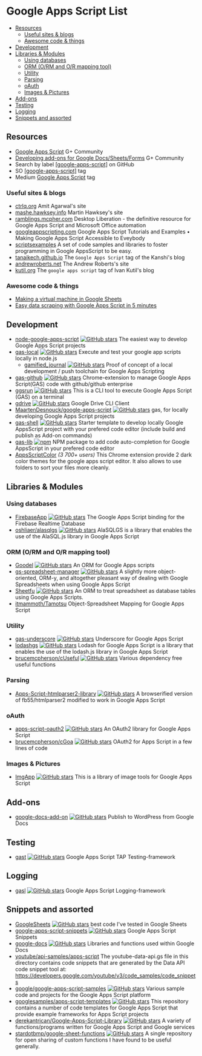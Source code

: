 # Google Apps Script List
<!-- TOC depthFrom:2 -->

- [Resources](#resources)
  - [Useful sites & blogs](#useful-sites--blogs)
  - [Awesome code & things](#awesome-code--things)
- [Development](#development)
- [Libraries & Modules](#libraries--modules)
  - [Using databases](#using-databases)
  - [ORM (O/RM and O/R mapping tool)](#orm-orm-and-or-mapping-tool)
  - [Utility](#utility)
  - [Parsing](#parsing)
  - [oAuth](#oauth)
  - [Images & Pictures](#images--pictures)
- [Add-ons](#add-ons)
- [Testing](#testing)
- [Logging](#logging)
- [Snippets and assorted](#snippets-and-assorted)

<!-- /TOC -->
## Resources
* [Google Apps Script](https://plus.google.com/communities/102471985047225101769) G+ Community
* [Developing add-ons for Google Docs/Sheets/Forms](https://plus.google.com/u/0/communities/117193953428311185494) G+ Community
* Search by label  [[google-apps-script]](https://github.com/search?q=topic%3Agoogle-apps-script) on GitHub
* SO [[google-apps-script]](http://stackoverflow.com/questions/tagged/google-apps-script) tag
* Medium [Google Apps Script](https://medium.com/tag/google-apps-script) tag

### Useful sites & blogs
* [ctrlq.org](https://ctrlq.org/dev/google-apps-script) Amit Agarwal's site
* [mashe.hawksey.info](https://mashe.hawksey.info/category/google/google-apps-script) Martin Hawksey's site
* [ramblings.mcpher.com](http://ramblings.mcpher.com/) Desktop Liberation - the definitive resource for Google Apps Script and Microsoft Office automation
* [googleappscripting.com](http://googleappscripting.com) Google Apps Script Tutorials and Examples • Making Google Apps Script Accessible to Eveybody
* [scriptsexamples](https://sites.google.com/site/scriptsexamples/custom-methods) A set of code samples and libraries to foster programming in Google AppsScript to be easy.
* [tanaikech.github.io](https://tanaikech.github.io/tags/google-apps-script/) The `Google Apps Script` tag of the Kanshi's blog
* [andrewroberts.net](http://www.andrewroberts.net) The Andrew Roberts's site
* [kutil.org](http://www.kutil.org/search/label/google%20apps%20script) The `google apps script` tag of Ivan Kutil's blog

### Awesome code & things
* [Making a virtual machine in Google Sheets](http://briansteffens.com/2017/07/03/google-sheets-virtual-machine.html)
* [Easy data scraping with Google Apps Script in 5 minutes](http://www.kutil.org/2016/01/easy-data-scrapping-with-google-apps.html)

## Development
* [node-google-apps-script](https://github.com/danthareja/node-google-apps-script) [![GitHub stars](https://img.shields.io/github/stars/danthareja/node-google-apps-script.svg?style=social&label=Star)](https://github.com/danthareja/node-google-apps-script) The easiest way to develop Google Apps Script projects
* [gas-local](https://github.com/mzagorny/gas-local) [![GitHub stars](https://img.shields.io/github/stars/mzagorny/gas-local.svg?style=social&label=Star)](https://github.com/mzagorny/gas-local) Execute and test your google app scripts locally in node.js
  * [gamified_journal](https://github.com/brainysmurf/gamified_journal) [![GitHub stars](https://img.shields.io/github/stars/brainysmurf/gamified_journal.svg?style=social&label=Star)](https://github.com/brainysmurf/gamified_journal) Proof of concept of a local development / push toolchain for Google Apps Scripting
* [gas-github](https://github.com/leonhartX/gas-github) [![GitHub stars](https://img.shields.io/github/stars/leonhartX/gas-github.svg?style=social&label=Star)](https://github.com/leonhartX/gas-github) Chrome-extension to manage Google Apps Script(GAS) code with github/github enterprise
* [ggsrun](https://github.com/tanaikech/ggsrun) [![GitHub stars](https://img.shields.io/github/stars/tanaikech/ggsrun.svg?style=social&label=Star)](https://github.com/tanaikech/ggsrun) This is a CLI tool to execute Google Apps Script (GAS) on a terminal
* [gdrive](https://github.com/prasmussen/gdrive) [![GitHub stars](https://img.shields.io/github/stars/prasmussen/gdrive.svg?style=social&label=Star)](https://github.com/prasmussen/gdrive) Google Drive CLI Client
* [MaartenDesnouck/google-apps-script](https://github.com/MaartenDesnouck/google-apps-script) [![GitHub stars](https://img.shields.io/github/stars/MaartenDesnouck/google-apps-script.svg?style=social&label=★)](https://github.com/MaartenDesnouck/google-apps-script) gas, for locally developing Google Apps Script projects
* [gas-shell](https://github.com/JeanRemiDelteil/gas-shell) [![GitHub stars](https://img.shields.io/github/stars/JeanRemiDelteil/gas-shell.svg?style=social&label=★)](https://github.com/JeanRemiDelteil/gas-shell) Starter template to develop locally Google AppsScript project with your prefered code editor (include build and publish as Add-on commands)
* [gas-lib](https://www.npmjs.com/package/gas-lib) [![npm](https://img.shields.io/npm/dt/gas-lib.svg)](https://www.npmjs.com/package/gas-lib) NPM package to add code auto-completion for Google AppsScript in your prefered code editor
* [AppsScriptColor](https://chrome.google.com/webstore/detail/appsscript-color/ciggahcpieccaejjdpkllokejakhkome) *(3 700+ users)* This Chrome extension provide 2 dark color themes for the google apps script editor. It also allows to use folders to sort your files more cleanly.

## Libraries & Modules

### Using databases
* [FirebaseApp](https://github.com/RomainVialard/FirebaseApp) [![GitHub stars](https://img.shields.io/github/stars/RomainVialard/FirebaseApp.svg?style=social&label=Star)](https://github.com/RomainVialard/FirebaseApp) The Google Apps Script binding for the Firebase Realtime Database
* [oshliaer/alasqlgs](https://github.com/oshliaer/alasqlgs) [![GitHub stars](https://img.shields.io/github/stars/oshliaer/alasqlgs.svg?style=social&label=Star)](https://github.com/oshliaer/alasqlgs) AlaSQLGS is a library that enables the use of the AlaSQL.js library in Google Apps Script

### ORM (O/RM and O/R mapping tool)
* [Goodel](https://github.com/7imon7ays/Goodel) [![GitHub stars](https://img.shields.io/github/stars/7imon7ays/Goodel.svg?style=social&label=Star)](https://github.com/7imon7ays/Goodel) An ORM for Google Apps scripts
* [gs-spreadsheet-manager](https://github.com/jsoma/gs-spreadsheet-manager) [![GitHub stars](https://img.shields.io/github/stars/jsoma/gs-spreadsheet-manager.svg?style=social&label=Star)](https://github.com/jsoma/gs-spreadsheet-manager) A slightly more object-oriented, ORM-y, and altogether pleasant way of dealing with Google Spreadsheets when using Google Apps Script
* [Sheetfu](https://github.com/socialpoint-labs/sheetfu) [![GitHub stars](https://img.shields.io/github/stars/socialpoint-labs/sheetfu.svg?style=social&label=Star)](https://github.com/socialpoint-labs/sheetfu) An ORM to treat spreadsheet as database tables using Google Apps Scripts. 
* [itmammoth/Tamotsu](https://github.com/itmammoth/Tamotsu) Object-Spreadsheet Mapping for Google Apps Script

### Utility
* [gas-underscore](https://github.com/simula-innovation/gas-underscore) [![GitHub stars](https://img.shields.io/github/stars/simula-innovation/gas-underscore.svg?style=social&label=Star)](https://github.com/simula-innovation/gas-underscore) Underscore for Google Apps Script
* [lodashgs](https://github.com/oshliaer/lodashgs) [![GitHub stars](https://img.shields.io/github/stars/oshliaer/lodashgs.svg?style=social&label=Star)](https://github.com/oshliaer/lodashgs) Lodash for Google Apps Script is a library that enables the use of the lodash.js library in Google Apps Script
* [brucemcpherson/cUseful](https://github.com/brucemcpherson/cUseful) [![GitHub stars](https://img.shields.io/github/stars/brucemcpherson/cUseful.svg?style=social&label=Star)](https://github.com/brucemcpherson/cUseful) Various dependency free useful functions

### Parsing
* [Apps-Script-htmlparser2-library](https://github.com/Spencer-Easton/Apps-Script-htmlparser2-library) [![GitHub stars](https://img.shields.io/github/stars/Spencer-Easton/Apps-Script-htmlparser2-library.svg?style=social&label=Star)](https://github.com/Spencer-Easton/Apps-Script-htmlparser2-library) A browserified version of fb55/htmlparser2 modified to work in Google Apps Script

### oAuth
* [apps-script-oauth2](https://github.com/googlesamples/apps-script-oauth2) [![GitHub stars](https://img.shields.io/github/stars/googlesamples/apps-script-oauth2.svg?style=social&label=Star)](https://github.com/googlesamples/apps-script-oauth2) An OAuth2 library for Google Apps Script
* [brucemcpherson/cGoa](https://github.com/brucemcpherson/cGoa) [![GitHub stars](https://img.shields.io/github/stars/brucemcpherson/cGoa.svg?style=social&label=Star)](https://github.com/brucemcpherson/cGoa) OAuth2 for Apps Script in a few lines of code

### Images & Pictures
* [ImgApp](https://github.com/tanaikech/ImgApp) [![GitHub stars](https://img.shields.io/github/stars/tanaikech/ImgApp.svg?style=social&label=Star)](https://github.com/tanaikech/ImgApp) This is a library of image tools for Google Apps Script

## Add-ons
* [google-docs-add-on](https://github.com/Automattic/google-docs-add-on) [![GitHub stars](https://img.shields.io/github/stars/Automattic/google-docs-add-on.svg?style=social&label=Star)](https://github.com/Automattic/google-docs-add-on) Publish to WordPress from Google Docs

## Testing
* [gast](https://github.com/zixia/gast) [![GitHub stars](https://img.shields.io/github/stars/zixia/gast.svg?style=social&label=Star)](https://github.com/zixia/gast) Google Apps Script TAP Testing-framework

## Logging
* [gasl](https://github.com/zixia/gasl) [![GitHub stars](https://img.shields.io/github/stars/zixia/gasl.svg?style=social&label=Star)](https://github.com/zixia/gasl) Google Apps Script Logging-framework

## Snippets and assorted
* [GoogleSheets](https://github.com/Max-Makhrov/GoogleSheets) [![GitHub stars](https://img.shields.io/github/stars/Max-Makhrov/GoogleSheets.svg?style=social&label=Star)](https://github.com/Max-Makhrov/GoogleSheets) best code I've tested in Google Sheets
* [google-apps-script-snippets](https://github.com/oshliaer/google-apps-script-snippets) [![GitHub stars](https://img.shields.io/github/stars/oshliaer/google-apps-script-snippets.svg?style=social&label=Star)](https://github.com/oshliaer/google-apps-script-snippets) Google Apps Script Snippets
* [google-docs](https://github.com/fastfedora/google-docs) [![GitHub stars](https://img.shields.io/github/stars/fastfedora/google-docs.svg?style=social&label=Star)](https://github.com/fastfedora/google-docs) Libraries and functions used within Google Docs
* [youtube/api-samples/apps-script](https://github.com/youtube/api-samples/tree/master/apps-script/snippets) The youtube-data-api.gs file in this directory contains code snippets that are generated by the Data API code snippet tool at: https://developers.google.com/youtube/v3/code_samples/code_snippets
* [google/google-apps-script-samples](https://github.com/google/google-apps-script-samples) [![GitHub stars](https://img.shields.io/github/stars/google/google-apps-script-samples.svg?style=social&label=Star)](https://github.com/google/google-apps-script-samples) Various sample code and projects for the Google Apps Script platform
* [googlesamples/apps-script-templates](https://github.com/googlesamples/apps-script-templates) [![GitHub stars](https://img.shields.io/github/stars/googlesamples/apps-script-templates.svg?style=social&label=Star)](https://github.com/googlesamples/apps-script-templates) This repository contains a number of code templates for Google Apps Script that provide example frameworks for Apps Script projects
* [derekantrican/Google-Apps-Script-Library](https://github.com/derekantrican/Google-Apps-Script-Library) [![GitHub stars](https://img.shields.io/github/stars/derekantrican/Google-Apps-Script-Library.svg?style=social&label=Star)](https://github.com/derekantrican/Google-Apps-Script-Library) A variety of functions/programs written for Google Apps Script and Google services
* [stardotbmp/google-sheet-functions](https://github.com/stardotbmp/google-sheet-functions) [![GitHub stars](https://img.shields.io/github/stars/stardotbmp/google-sheet-functions.svg?style=social&label=Star)](https://github.com/stardotbmp/google-sheet-functions) A single repository for open sharing of custom functions I have found to be useful generally.

